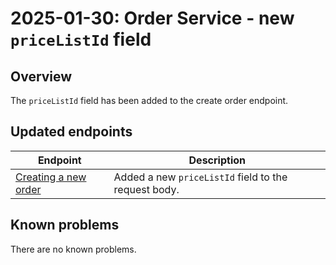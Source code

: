 ---
---

# 2025-01-30: Order Service - new `priceListId` field

## Overview

The `priceListId` field  has been added to the create order endpoint.

## Updated endpoints

| Endpoint                                                                 | Description                                                    |
| ----------------------------------------------------------------------   | ---------------------------------------------------------------|
| [Creating a new order](/openapi/order/#operation/POST-order-create-order-employee) | Added a new `priceListId` field to the request body.                                     |

## Known problems

There are no known problems.